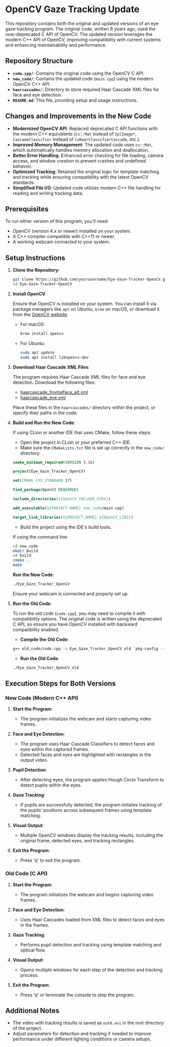 
# OpenCV Gaze Tracking Update

This repository contains both the original and updated versions of an eye gaze tracking program. The original code, written 8 years ago, used the now-deprecated C API of OpenCV. The updated version leverages the modern C++ API of OpenCV, improving compatibility with current systems and enhancing maintainability and performance.

## Repository Structure

- **`code.cpp/`**: Contains the original code using the OpenCV C API.
- **`new_code/`**: Contains the updated code (`main.cpp`) using the modern OpenCV C++ API.
- **`haarcascades/`**: Directory to store required Haar Cascade XML files for face and eye detection.
- **`README.md`**: This file, providing setup and usage instructions.

## Changes and Improvements in the New Code

- **Modernized OpenCV API**: Replaced deprecated C API functions with the modern C++ equivalents (`cv::Mat` instead of `IplImage*`, `CascadeClassifier` instead of `CvHaarClassifierCascade`, etc.).
- **Improved Memory Management**: The updated code uses `cv::Mat`, which automatically handles memory allocation and deallocation.
- **Better Error Handling**: Enhanced error checking for file loading, camera access, and window creation to prevent crashes and undefined behavior.
- **Optimized Tracking**: Retained the original logic for template matching and tracking while ensuring compatibility with the latest OpenCV standards.
- **Simplified File I/O**: Updated code utilizes modern C++ file handling for reading and writing tracking data.

## Prerequisites

To run either version of this program, you'll need:

- OpenCV (version 4.x or newer) installed on your system.
- A C++ compiler compatible with C++11 or newer.
- A working webcam connected to your system.

## Setup Instructions

1. **Clone the Repository**:
   ```bash
   git clone https://github.com/yourusername/Eye-Gaze-Tracker-OpenCV.git
   cd Eye-Gaze-Tracker-OpenCV
   ```

2. **Install OpenCV**:

   Ensure that OpenCV is installed on your system. You can install it via package managers like `apt` on Ubuntu, `brew` on macOS, or download it from the [OpenCV website](https://opencv.org/).

   - For macOS:
     ```bash
     brew install opencv
     ```

   - For Ubuntu:
     ```bash
     sudo apt update
     sudo apt install libopencv-dev
     ```

3. **Download Haar Cascade XML Files**:

   The program requires Haar Cascade XML files for face and eye detection. Download the following files:

   - [haarcascade_frontalface_alt.xml](https://github.com/opencv/opencv/blob/master/data/haarcascades/haarcascade_frontalface_alt.xml)
   - [haarcascade_eye.xml](https://github.com/opencv/opencv/blob/master/data/haarcascades/haarcascade_eye.xml)

   Place these files in the `haarcascades/` directory within the project, or specify their paths in the code.

4. **Build and Run the New Code**:

   If using CLion or another IDE that uses CMake, follow these steps:

   - Open the project in CLion or your preferred C++ IDE.
   - Make sure the `CMakeLists.txt` file is set up correctly in the `new_code/` directory:

   ```cmake
   cmake_minimum_required(VERSION 3.16)
   
   project(Eye_Gaze_Tracker_OpenCV)

   set(CMAKE_CXX_STANDARD 17)

   find_package(OpenCV REQUIRED)
   
   include_directories(${OpenCV_INCLUDE_DIRS})

   add_executable(${PROJECT_NAME} new_code/main.cpp)
   
   target_link_libraries(${PROJECT_NAME} ${OpenCV_LIBS})
   ```

   - Build the project using the IDE's build tools.

   If using the command line:

   ```bash
   cd new_code
   mkdir build
   cd build
   cmake ..
   make
   ```

   **Run the New Code**:

   ```bash
   ./Eye_Gaze_Tracker_OpenCV
   ```

   Ensure your webcam is connected and properly set up.

5. **Run the Old Code**:

   To run the old code (`code.cpp`), you may need to compile it with compatibility options. The original code is written using the deprecated C API, so ensure you have OpenCV installed with backward compatibility enabled.

   - **Compile the Old Code**:

   ```bash
   g++ old_code/code.cpp -o Eye_Gaze_Tracker_OpenCV_old `pkg-config --cflags --libs opencv`
   ```

   - **Run the Old Code**:

   ```bash
   ./Eye_Gaze_Tracker_OpenCV_old
   ```

## Execution Steps for Both Versions

### New Code (Modern C++ API)

1. **Start the Program**:
   - The program initializes the webcam and starts capturing video frames.

2. **Face and Eye Detection**:
   - The program uses Haar Cascade Classifiers to detect faces and eyes within the captured frames.
   - Detected faces and eyes are highlighted with rectangles in the output video.

3. **Pupil Detection**:
   - After detecting eyes, the program applies Hough Circle Transform to detect pupils within the eyes.

4. **Gaze Tracking**:
   - If pupils are successfully detected, the program initiates tracking of the pupils' positions across subsequent frames using template matching.

5. **Visual Output**:
   - Multiple OpenCV windows display the tracking results, including the original frame, detected eyes, and tracking rectangles.

6. **Exit the Program**:
   - Press 'q' to exit the program.

### Old Code (C API)

1. **Start the Program**:
   - The program initializes the webcam and begins capturing video frames.

2. **Face and Eye Detection**:
   - Uses Haar Cascades loaded from XML files to detect faces and eyes in the frames.

3. **Gaze Tracking**:
   - Performs pupil detection and tracking using template matching and optical flow.

4. **Visual Output**:
   - Opens multiple windows for each step of the detection and tracking process.

5. **Exit the Program**:
   - Press 'q' or terminate the console to stop the program.

## Additional Notes

- The video with tracking results is saved as `out6.avi` in the root directory of the project.
- Adjust parameters for detection and tracking if needed to improve performance under different lighting conditions or camera setups.
